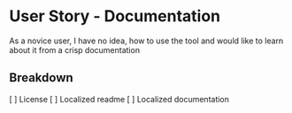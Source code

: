 # User Story - Documentation

As a novice user, I have no idea, how to use the tool and would like
to learn about it from a crisp documentation

## Breakdown

[ ] License
[ ] Localized readme
[ ] Localized documentation
